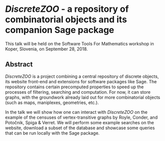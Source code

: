# *DiscreteZOO* - a repository of combinatorial objects and its companion Sage package

This talk will be held on the Software Tools For Mathematics workshop
in Koper, Slovenia, on September 28, 2018.

## Abstract

*DiscreteZOO* is a project combining a central repository of discrete objects,
its website front-end and extensions for software packages like Sage.
The repository contains certain precomputed properties
to speed up the processes of filtering, searching and computation.
For now, it can store graphs,
with the groundwork already laid out for more combinatorial objects
(such as maps, maniplexes, geometries, etc.).

In the talk we will show how one can interact with *DiscreteZOO*
on the example of the censuses of vertex-transitive graphs
by Royle, Conder, and Potočnik, Spiga & Verret.
We will perform some example searches on the website,
download a subset of the database
and showcase some queries that can be run locally with the Sage package.
